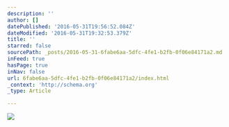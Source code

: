 ```yaml
---
description: ''
author: []
datePublished: '2016-05-31T19:56:52.084Z'
dateModified: '2016-05-31T19:32:53.379Z'
title: ''
starred: false
sourcePath: _posts/2016-05-31-6fabe6aa-5dfc-4fe1-b2fb-0f06e84171a2.md
inFeed: true
hasPage: true
inNav: false
url: 6fabe6aa-5dfc-4fe1-b2fb-0f06e84171a2/index.html
_context: 'http://schema.org'
_type: Article

---
```

![](https://the-grid-user-content.s3-us-west-2.amazonaws.com/a3ab48a2-d3d3-4587-ba51-4f85be1b002e.jpg)